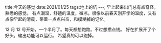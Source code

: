 title:今天的感觉
date:2021/01/25
tags:地上的坑
---;
早上起来出门总有点奇怪，熟悉的感觉。
有点潮湿，舒适的温度，微凉。很像以前春天刚开学的温度，又有点像早起的清晨，带着一点点兴奋，和模糊掉的记忆。

12 月 12 号开始，一个半月了。每天都想跑路。不过想攒点钱。
好在扩展开了个好头，输出功能可以运行。
希望真的可以跑掉。
